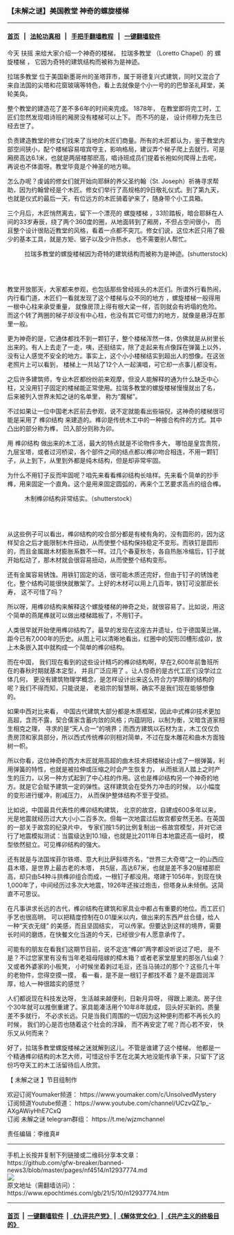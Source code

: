 ### 【未解之谜】美国教堂 神奇的螺旋楼梯
------------------------

#### [首页](https://github.com/gfw-breaker/banned-news3/blob/master/README.md) &nbsp;&nbsp;|&nbsp;&nbsp; [法轮功真相](https://github.com/begood0513/basic/blob/master/README.md)  &nbsp;&nbsp;|&nbsp;&nbsp; [手把手翻墙教程](https://github.com/gfw-breaker/guides/wiki)  &nbsp;&nbsp;|&nbsp;&nbsp; [一键翻墙软件](https://github.com/gfw-breaker/nogfw/blob/master/README.md)  



<div><p>
 今天
 <ok href="https://www.epochtimes.com/gb/tag/%E6%89%B6%E6%91%87.html">
  扶摇
 </ok>
 来给大家介绍一个神奇的楼梯，
 <ok href="https://www.epochtimes.com/gb/tag/%E6%8B%89%E7%91%9E%E5%A4%9A%E6%95%99%E5%A0%82.html">
  拉瑞多教堂
 </ok>
 （Loretto Chapel）的
 <ok href="https://www.epochtimes.com/gb/tag/%E8%9E%BA%E6%97%8B%E6%A5%BC%E6%A2%AF.html">
  螺旋楼梯
 </ok>
 ， 它因为奇特的建筑结构而被称为是神迹。
</p>
<p>
 <ok href="https://www.epochtimes.com/gb/tag/%E6%8B%89%E7%91%9E%E5%A4%9A%E6%95%99%E5%A0%82.html">
  拉瑞多教堂
 </ok>
 位于美国新墨哥州的圣塔菲市，属于哥德复兴式建筑，同时又混合了来自法国的尖塔和花窗玻璃等特色，看上去就像是个小一号的的巴黎圣礼拜堂，美轮美奂。
</p>
<p>
 整个教堂的建造花了差不多6年的时间来完成。 1878年， 在教堂即将完工时，工匠们忽然发现唱诗班的厢房没有楼梯可以上下。 而不巧的是， 设计师穆力先生已经去世了。
</p>
<p>
 <center>
  <center>
  </center>
 </center>
 负责建造教堂的修女们找来了当地的木匠们商量。所有的木匠都认为，鉴于教堂内部空间狭小，配个楼梯容易喧宾夺主，影响格局，建议弄个梯子爬上去就行。可是厢房高达6.1米，也就是两层楼那麽高，唱诗班成员们提着长袍如何爬得上去呢，再说也不体面呀。教堂毕竟是个神圣的地方嘛。
</p>
<p>
 怎么办呢？虔诚的修女们就开始向耶稣的养父圣约翰（St. Joseph）祈祷寻求帮助，因为约翰曾经是个木匠。修女们举行了高规格的9日敬礼仪式。到了第九天， 也就是仪式的最后一天，有位远方的木匠骑着驴来了，随身带个小工具箱。
</p>
<p>
 三个月后，木匠悄然离去，留下一个漂亮的
 <ok href="https://www.epochtimes.com/gb/tag/%E8%9E%BA%E6%97%8B%E6%A5%BC%E6%A2%AF.html">
  螺旋楼梯
 </ok>
 ，33阶踏板，暗合耶稣在人间的33岁寿辰，绕了两个360度的圈，从地面转到了厢房，不但占空间很小， 而且整个设计很贴近教堂的风格，看着一点都不突兀。修女们说，这位木匠只用了极少的基本工具，就是方矩、锯子以及少许热水， 也不需要别人帮忙。
</p>
<figure aria-describedby="caption-attachment-12941061" class="wp-caption aligncenter" id="attachment_12941061" style="width: 601px">
 <ok href="https://i.epochtimes.com/assets/uploads/2021/05/id12941061-b90343001081b7e8bff4ff832b6b7c65.jpg" target="_blank">
  <img alt="" class="wp-image-12941061" src="https://i.epochtimes.com/assets/uploads/2021/05/id12941061-b90343001081b7e8bff4ff832b6b7c65-450x299.jpg"/>
 </ok>
 <br/><figcaption class="wp-caption-text" id="caption-attachment-12941061">
  拉瑞多教堂的螺旋楼梯因为奇特的建筑结构而被称为是神迹。(shutterstock)
 </figcaption><br/>
</figure><br/>
<p>
 教堂开放那天，大家都来参观，也包括那些曾经摇头的木匠们。所谓外行看热闹， 内行看门道，木匠们一看就发现了这个楼梯与众不同的地方 ，螺旋楼梯一般得用一根中心柱来承受重量， 就像房顶上得有根大梁一样，否则就会有坍塌的危险。 而这个转了两圈的梯子却没有中心柱，也没有其它可借力的地方，就像是悬浮在那里一般。
</p>
<p>
 更为神奇的是，它通体都找不到一颗钉子，整个楼梯浑然一体，仿佛就是从树里长出来的。有人上去走了一走，咦，还挺结实，除了走起来有点像踩在弹簧上以外，没有让人感觉不安全的地方。事实上，这个小小楼梯结实到超出人的想像。在这张老照片上可以看到， 楼梯上一共站了12个人一起演唱，可它却一点事儿都没有。
</p>
<p>
 之后许多建筑师，专业木匠都纷纷前来观摩，但没人能解释的通为什么缺乏中心柱，又没用钉子固定的楼梯能正常使用。拉瑞多教堂的螺旋楼梯慢慢就出了名， 后来被列入世界未知之谜的名单里， 称为“魔梯”。
</p>
<p>
 不过如果让一位中国老木匠前去参观，说不定就能看出些端倪，这神奇的楼梯很可能是采用了
 <ok href="https://www.epochtimes.com/gb/tag/%E6%A6%AB%E5%8D%AF%E7%BB%93%E6%9E%84.html">
  榫卯结构
 </ok>
 来建造的。榫卯是传统木工中的一种接合构件的方式。其中凸出的部分称为榫， 凹入部分则称为卯。
</p>
<p>
 用
 <ok href="https://www.epochtimes.com/gb/tag/%E6%A6%AB%E5%8D%AF%E7%BB%93%E6%9E%84.html">
  榫卯结构
 </ok>
 做出来的木工活，最大的特点就是不论物件多大， 哪怕是皇宫贵院，九层宝塔，或者过河桥梁，各个部件之间的结点都以榫卯吻合相连，不用一颗钉子，从上到下，从里到外都是纯木结构，但是却非常牢固。
</p>
<p>
 为什么不用钉子反而牢固呢？咱先来看看榫卯结构长啥样。先来看个简单的抄手榫，用来固定一个直角。这个是用来固定圆弧的，再来个工艺要求高点的组合榫。
</p>
<figure aria-describedby="caption-attachment-12937883" class="wp-caption aligncenter" id="attachment_12937883" style="width: 450px">
 <ok href="https://i.epochtimes.com/assets/uploads/2021/05/id12937883-shutterstock-1.jpg" target="_blank">
  <img alt="" class="size-medium wp-image-12937883" src="https://i.epochtimes.com/assets/uploads/2021/05/id12937883-shutterstock-1-450x321.jpg"/>
 </ok>
 <br/><figcaption class="wp-caption-text" id="caption-attachment-12937883">
  木制榫卯结构非常结实。（shutterstock）
 </figcaption><br/>
</figure><br/>
<p>
 从这些例子可以看出，榫卯结构的咬合部分都是有棱有角的，没有圆形的，因为这样契合之后才能限制木件扭动，从而使整个结构保持稳定不变形。而铁钉是圆形的，而且金属跟木材膨胀系数不一样。过几个春夏秋冬，各自热胀冷缩后，钉子就开始松动了，那木材就会很容易扭动，从而使整个结构变形。
</p>
<p>
 还有金属容易锈蚀。用铁钉固定的话，很可能木质还完好，但由于钉子的锈蚀老化，整个结构可能很快就散架了。上好的木材可以用上几百年，铁钉可没那麽长寿， 这不可惜了吗？
</p>
<p>
 所以呀，用榫卯结构来解释这个螺旋楼梯的神奇之处，就很容易了。比如说，用这个简单的燕尾榫就可以做出楼梯踏板了，不用钉子。
</p>
<p>
 人类很早就开始使用榫卯结构了。最早的发现在这座古井遗址，位于德国莱比锡， 距今已有7,000年的历史。从图上可以清晰地看出，红圈中的契形凹槽形成卯，放上木条嵌入其中就构成一个简单的榫卯结构。
</p>
<p>
 而在中国， 我们现在看到的这些设计精巧的榫卯结构啊，早在2,600年前鲁班所在的春秋时期就基本定型， 并且广泛应用了 。让人惊奇的是古代工匠们没学过立体几何， 更没有建筑物理学概念，是怎样设计出来这么符合力学原理的结构的呢？我们不得而知，只能说是， 老祖宗的智慧啊，确实不是我们现在能够想像的。
</p>
<p>
 如果中西对比来看， 中国古代建筑大部分都是木质框架，因此中式榫卯技术更加高超，含而不露，契合儒家含蓄内敛的风格；内蕴阴阳，以制为衡，又暗含道家相生相克之理， 寻求的是“天人合一”的境界；而西方建筑以石材为主，木工仅仅负责房顶和家具部分，所以西式传统榫卯则相对简单，不过在旋木雕花和曲木方面独树一帜。
</p>
<p>
 所以你看，这位神奇的西方木匠就用高超的曲木技术把楼梯设计成了一根弹簧，利用弹簧的特性，也就是被拉伸或压缩之时会产生恢复力， 从而抵消人踏上之时产生的压力，以另一种方式起到了中心柱的作用。这也是榫卯结构另一个神奇的地方。就是它会赋予建筑一定的弹性。这样建筑会在受外力冲击的时候， 以小幅度的变形进行缓冲，削减压力， 从而保护整体结构不至于受损。
</p>
<p>
 比如说，中国最具代表性的榫卯结构建筑， 北京的故宫，自建成600多年以来，光是地震就经历过大大小小二百多次。但每一次地震过后故宫都安然无恙。在英国的一部关于故宫的纪录片中， 专家们按1:5的比例复制出一栋故宫模型，并对它进行了地震模拟测试：当震级达到10.1级，也就是比2011年日本地震还高一级时， 模型依然挺立。可见榫卯结构的强大。
</p>
<p>
 还有就是与法国埃菲尔铁塔、意大利比萨斜塔齐名，“世界三大奇塔”之一的山西应县木塔，是世界上最古老的木塔， 共5层，高达67米，也就是差不多20层楼那麽高，却只由54种斗拱榫卯组合而成，一根钉子都没用。塔建于1056年，到现在快1,000年了，中间经历过多次大地震，1926年还挨过炮击，但塔身从未倾倒。这简直不可思议。
</p>
<p>
 在凡事讲求长远的古代，榫卯结构在建筑和家具业中都占有重要的地位。而工匠们手艺也很高明， 可以把精度控制在0.01厘米以内，做出来的东西严丝合缝，给人一种“天衣无缝” 的美感，而且坚固结实， 可以传家。但要达到这样的境界，需要长时间的磨炼，在快餐文化当道的今天，已经很少有人愿意承传了。
</p>
<p>
 可能有的朋友在看我们这期节目前，说不定连“榫卯”两字都没听说过了吧， 是不是？不过您家里有没有当年老祖母陪嫁的樟木箱？或者老家堂屋里的那张八仙桌？又或者外婆家的小板凳， 小时候坐着剥过毛豆，还当马骑过的那个？这些几十年的老物件，您得空摸一摸， 看一看，是不是一根钉子都找不着？是不是圆润浑厚，给人一种很踏实的感觉？
</p>
<p>
 人们都说现在科技发达呀， 生活越来越便利，日新月异呀， 得跟上潮流。房子住个30年就可以推倒重建了。家具能凑活用个10年8年就成， 回头好买新的。质量差不多就行， 不必求长远。只是当我们周围的一切因为这种便利而都不再长久的时候， 我们的心是否也随着这个社会的浮躁， 而不再安定了呢？而心若不安， 快乐又从何而来？
</p>
<p>
 好了，拉瑞多教堂螺旋楼梯之迷就解到这儿。不管是谁建了这个楼梯， 他都是一个精通榫卯结构的木艺大师，可惜这份手艺在北美大地没能传承下来，只留下了这份巧夺天工的木工活留待后人欣赏。
</p>
<p>
 【
 <ok href="https://www.epochtimes.com/gb/tag/%E6%9C%AA%E8%A7%A3%E4%B9%8B%E8%B0%9C.html">
  未解之谜
 </ok>
 】节目组制作
</p>
<p>
 欢迎订阅Youmaker频道：
 <ok href="https://www.youmaker.com/c/UnsolvedMystery">
  https://www.youmaker.com/c/UnsolvedMystery
  <br/>
 </ok>
 订阅频道Youtube频道：
 <ok href="https://www.youtube.com/channel/UCzvQZ1p_-AXgAWiyHhE7CxQ">
  https://www.youtube.com/channel/UCzvQZ1p_-AXgAWiyHhE7CxQ
 </ok>
 <br/>
 订阅
 <ok href="https://www.epochtimes.com/gb/tag/%E6%9C%AA%E8%A7%A3%E4%B9%8B%E8%B0%9C.html">
  未解之谜
 </ok>
 telegram群组：
 <ok href="https://t.me/wjzmchannel">
  https://t.me/wjzmchannel
 </ok>
</p>
<p>
 责任编辑：李维真#
</p>
</div>
<hr/>
手机上长按并复制下列链接或二维码分享本文章：<br/>
https://github.com/gfw-breaker/banned-news3/blob/master/pages/nf4514/n12937774.md <br/>
<a href='https://github.com/gfw-breaker/banned-news3/blob/master/pages/nf4514/n12937774.md'><img src='https://github.com/gfw-breaker/banned-news3/blob/master/pages/nf4514/n12937774.md.png'/></a> <br/>
原文地址（需翻墙访问）：https://www.epochtimes.com/gb/21/5/10/n12937774.htm


------------------------
#### [首页](https://github.com/gfw-breaker/banned-news3/blob/master/README.md) &nbsp;|&nbsp; [一键翻墙软件](https://github.com/gfw-breaker/nogfw/blob/master/README.md) &nbsp;| [《九评共产党》](https://github.com/gfw-breaker/9ping.md/blob/master/README.md#九评之一评共产党是什么) | [《解体党文化》](https://github.com/gfw-breaker/jtdwh.md/blob/master/README.md) | [《共产主义的终极目的》](https://github.com/gfw-breaker/gczydzjmd.md/blob/master/README.md)


<img src='http://gfw-breaker.win/banned-news3/pages/nf4514/n12937774.md' width='0px' height='0px'/>